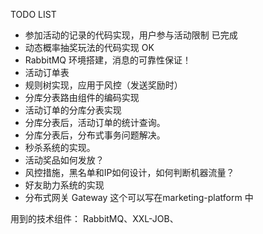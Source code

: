 
TODO LIST

- 参加活动的记录的代码实现，用户参与活动限制       已完成
- 动态概率抽奖玩法的代码实现                    OK
- RabbitMQ 环境搭建，消息的可靠性保证！
- 活动订单表
- 规则树实现，应用于风控（发送奖励时）
- 分库分表路由组件的编码实现
- 活动订单的分库分表实现
- 分库分表后，活动订单的统计查询。
- 分库分表后，分布式事务问题解决。
- 秒杀系统的实现。
- 活动奖品如何发放？ 
- 风控措施，黑名单和IP如何设计，如何判断机器流量？
- 好友助力系统的实现
- 分布式网关 Gateway 这个可以写在marketing-platform 中

用到的技术组件：
RabbitMQ、XXL-JOB、